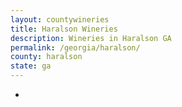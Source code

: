 ```yaml
---
layout: countywineries
title: Haralson Wineries
description: Wineries in Haralson GA
permalink: /georgia/haralson/
county: haralson
state: ga
---
```

-
